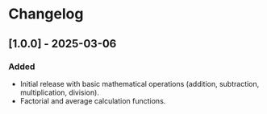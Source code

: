 # Changelog

## [1.0.0] - 2025-03-06
### Added
- Initial release with basic mathematical operations (addition, subtraction, multiplication, division).
- Factorial and average calculation functions.